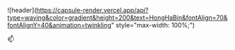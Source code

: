 ![header](https://capsule-render.vercel.app/api?type=waving&color=gradient&height=200&text=HongHaBin&fontAlign=70&fontAlignY=40&animation=twinkling" style="max-width: 100%;")


📫

<br/>
<!--
**binscot/binscot** is a ✨ _special_ ✨ repository because its `README.md` (this file) appears on your GitHub profile.

Here are some ideas to get you started:

- 🔭 I’m currently working on ...
- 🌱 I’m currently learning ...
- 👯 I’m looking to collaborate on ...
- 🤔 I’m looking for help with ...
- 💬 Ask me about ...
- 📫 How to reach me: ...
- 😄 Pronouns: ...
- ⚡ Fun fact: ...
-->
